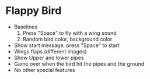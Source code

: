 # Flappy Bird

* Baselines
    1. Press "Space" to fly with a wing sound
    2. Random bird color, background color
* Show start message, press "Space" to start
* Wings flaps (different images)
* Show Upper and lower pipes
* Game over when the bird hit the pipes and the ground
* No other special features
